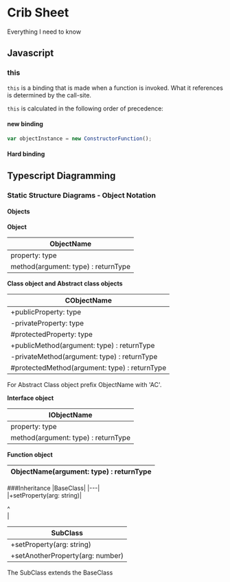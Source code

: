 # Crib Sheet
Everything I need to know

## Javascript
### this
`this` is a binding that is made when a function is invoked. What it references is determined by the call-site.

`this` is calculated in the following order of precedence:

#### new binding
```javascript
var objectInstance = new ConstructorFunction();
```
#### Hard binding

## Typescript Diagramming
### Static Structure Diagrams - Object Notation
#### Objects
**Object**

|ObjectName|
|---|
| property: type |
| method(argument: type) : returnType |

**Class object and Abstract class objects**

|CObjectName|
|---|
| +publicProperty: type |
| -privateProperty: type |
| #protectedProperty: type |
| +publicMethod(argument: type) : returnType |
| -privateMethod(argument: type) : returnType |
| #protectedMethod(argument: type) : returnType |

For Abstract Class object prefix ObjectName with 'AC'.

**Interface object**

|IObjectName|
|---|
| property: type |
| method(argument: type) : returnType |

**Function object**

| ObjectName(argument: type) : returnType |
|---|

###Inheritance
|BaseClass| 
|---|         
|+setProperty(arg: string)|

  ^  
  |
 
|SubClass|    
|---|
|+setProperty(arg: string)|
|+setAnotherProperty(arg: number)|

The SubClass extends the BaseClass
